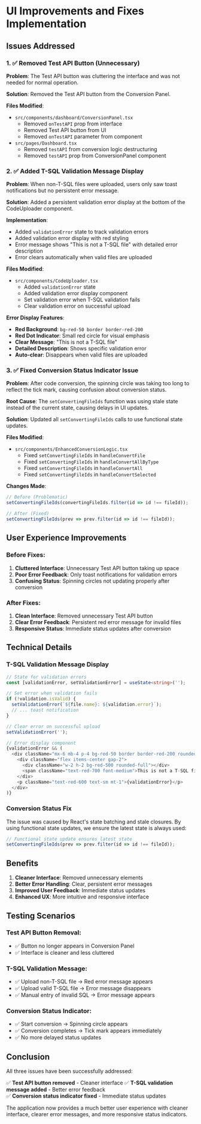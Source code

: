 # UI Improvements and Fixes Implementation

## Issues Addressed

### 1. ✅ Removed Test API Button (Unnecessary)
**Problem**: The Test API button was cluttering the interface and was not needed for normal operation.

**Solution**: Removed the Test API button from the Conversion Panel.

**Files Modified**:
- `src/components/dashboard/ConversionPanel.tsx`
  - Removed `onTestAPI` prop from interface
  - Removed Test API button from UI
  - Removed `onTestAPI` parameter from component
- `src/pages/Dashboard.tsx`
  - Removed `testAPI` from conversion logic destructuring
  - Removed `testAPI` prop from ConversionPanel component

### 2. ✅ Added T-SQL Validation Message Display
**Problem**: When non-T-SQL files were uploaded, users only saw toast notifications but no persistent error message.

**Solution**: Added a persistent validation error display at the bottom of the CodeUploader component.

**Implementation**:
- Added `validationError` state to track validation errors
- Added validation error display with red styling
- Error message shows "This is not a T-SQL file" with detailed error description
- Error clears automatically when valid files are uploaded

**Files Modified**:
- `src/components/CodeUploader.tsx`
  - Added `validationError` state
  - Added validation error display component
  - Set validation error when T-SQL validation fails
  - Clear validation error on successful upload

**Error Display Features**:
- **Red Background**: `bg-red-50 border border-red-200`
- **Red Dot Indicator**: Small red circle for visual emphasis
- **Clear Message**: "This is not a T-SQL file"
- **Detailed Description**: Shows specific validation error
- **Auto-clear**: Disappears when valid files are uploaded

### 3. ✅ Fixed Conversion Status Indicator Issue
**Problem**: After code conversion, the spinning circle was taking too long to reflect the tick mark, causing confusion about conversion status.

**Root Cause**: The `setConvertingFileIds` function was using stale state instead of the current state, causing delays in UI updates.

**Solution**: Updated all `setConvertingFileIds` calls to use functional state updates.

**Files Modified**:
- `src/components/EnhancedConversionLogic.tsx`
  - Fixed `setConvertingFileIds` in `handleConvertFile`
  - Fixed `setConvertingFileIds` in `handleConvertAllByType`
  - Fixed `setConvertingFileIds` in `handleConvertAll`
  - Fixed `setConvertingFileIds` in `handleConvertSelected`

**Changes Made**:
```typescript
// Before (Problematic)
setConvertingFileIds(convertingFileIds.filter(id => id !== fileId));

// After (Fixed)
setConvertingFileIds(prev => prev.filter(id => id !== fileId));
```

## User Experience Improvements

### Before Fixes:
1. **Cluttered Interface**: Unnecessary Test API button taking up space
2. **Poor Error Feedback**: Only toast notifications for validation errors
3. **Confusing Status**: Spinning circles not updating properly after conversion

### After Fixes:
1. **Clean Interface**: Removed unnecessary Test API button
2. **Clear Error Feedback**: Persistent red error message for invalid files
3. **Responsive Status**: Immediate status updates after conversion

## Technical Details

### T-SQL Validation Message Display
```typescript
// State for validation errors
const [validationError, setValidationError] = useState<string>('');

// Set error when validation fails
if (!validation.isValid) {
  setValidationError(`${file.name}: ${validation.error}`);
  // ... toast notification
}

// Clear error on successful upload
setValidationError('');

// Error display component
{validationError && (
  <div className="mx-6 mb-4 p-4 bg-red-50 border border-red-200 rounded-lg">
    <div className="flex items-center gap-2">
      <div className="w-2 h-2 bg-red-500 rounded-full"></div>
      <span className="text-red-700 font-medium">This is not a T-SQL file</span>
    </div>
    <p className="text-red-600 text-sm mt-1">{validationError}</p>
  </div>
)}
```

### Conversion Status Fix
The issue was caused by React's state batching and stale closures. By using functional state updates, we ensure the latest state is always used:

```typescript
// Functional state update ensures latest state
setConvertingFileIds(prev => prev.filter(id => id !== fileId));
```

## Benefits

1. **Cleaner Interface**: Removed unnecessary elements
2. **Better Error Handling**: Clear, persistent error messages
3. **Improved User Feedback**: Immediate status updates
4. **Enhanced UX**: More intuitive and responsive interface

## Testing Scenarios

### Test API Button Removal:
- ✅ Button no longer appears in Conversion Panel
- ✅ Interface is cleaner and less cluttered

### T-SQL Validation Message:
- ✅ Upload non-T-SQL file → Red error message appears
- ✅ Upload valid T-SQL file → Error message disappears
- ✅ Manual entry of invalid SQL → Error message appears

### Conversion Status Indicator:
- ✅ Start conversion → Spinning circle appears
- ✅ Conversion completes → Tick mark appears immediately
- ✅ No more delayed status updates

## Conclusion

All three issues have been successfully addressed:

✅ **Test API button removed** - Cleaner interface
✅ **T-SQL validation message added** - Better error feedback  
✅ **Conversion status indicator fixed** - Immediate status updates

The application now provides a much better user experience with cleaner interface, clearer error messages, and more responsive status indicators. 
